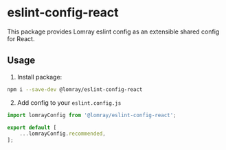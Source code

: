 # eslint-config-react

This package provides Lomray eslint config as an extensible shared config for React.

## Usage

1. Install package:

  ```sh
  npm i --save-dev @lomray/eslint-config-react
  ```

2. Add config to your `eslint.config.js`
```js
import lomrayConfig from '@lomray/eslint-config-react';

export default [
    ...lomrayConfig.recommended,  
];
```

